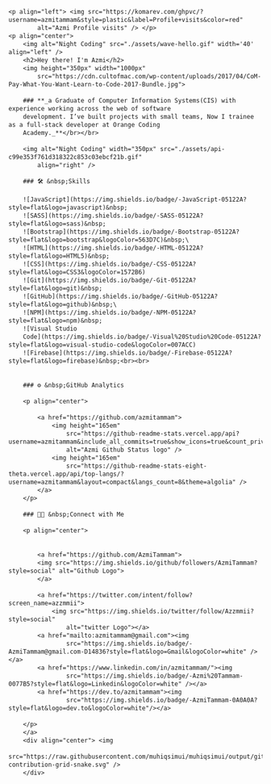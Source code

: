    <p align="left"> <img src="https://komarev.com/ghpvc/?username=azmitammam&style=plastic&label=Profile+visits&color=red"
            alt="Azmi Profile visits" /> </p>
    <p align="center">
        <img alt="Night Coding" src="./assets/wave-hello.gif" width='40' align="left" />
        <h2>Hey there! I'm Azmi</h2>
        <img height="350px" width="1000px"
            src="https://cdn.cultofmac.com/wp-content/uploads/2017/04/CoM-Pay-What-You-Want-Learn-to-Code-2017-Bundle.jpg">

        ### **_a Graduate of Computer Information Systems(CIS) with experience working across the web of software
        development. I’ve built projects with small teams, Now I trainee as a full-stack developer at Orange Coding
        Academy._**</br></br>

        <img alt="Night Coding" width="350px" src="./assets/api-c99e353f761d318322c853c03ebcf21b.gif"
            align="right" />

        ### 🛠 &nbsp;Skills

        ![JavaScript](https://img.shields.io/badge/-JavaScript-05122A?style=flat&logo=javascript)&nbsp;
        ![SASS](https://img.shields.io/badge/-SASS-05122A?style=flat&logo=sass)&nbsp;
        ![Bootstrap](https://img.shields.io/badge/-Bootstrap-05122A?style=flat&logo=bootstrap&logoColor=563D7C)&nbsp;\
        ![HTML](https://img.shields.io/badge/-HTML-05122A?style=flat&logo=HTML5)&nbsp;
        ![CSS](https://img.shields.io/badge/-CSS-05122A?style=flat&logo=CSS3&logoColor=1572B6)
        ![Git](https://img.shields.io/badge/-Git-05122A?style=flat&logo=git)&nbsp;
        ![GitHub](https://img.shields.io/badge/-GitHub-05122A?style=flat&logo=github)&nbsp;\
        ![NPM](https://img.shields.io/badge/-NPM-05122A?style=flat&logo=npm)&nbsp;
        ![Visual Studio
        Code](https://img.shields.io/badge/-Visual%20Studio%20Code-05122A?style=flat&logo=visual-studio-code&logoColor=007ACC)
        ![Firebase](https://img.shields.io/badge/-Firebase-05122A?style=flat&logo=firebase)&nbsp;<br><br>

        
        ### ⚙️ &nbsp;GitHub Analytics

        <p align="center">

            <a href="https://github.com/azmitammam">
                <img height="165em"
                    src="https://github-readme-stats.vercel.app/api?username=azmitammam&include_all_commits=true&show_icons=true&count_private=true&theme=algolia"
                    alt="Azmi Github Status logo" />
                <img height="165em"
                    src="https://github-readme-stats-eight-theta.vercel.app/api/top-langs/?username=azmitammam&layout=compact&langs_count=8&theme=algolia" />
            </a>
        </p>

        ### 🤝🏻 &nbsp;Connect with Me

        <p align="center">


            <a href="https://github.com/AzmiTammam">
            <img src="https://img.shields.io/github/followers/AzmiTammam?style=social" alt="Github Logo">
            </a>

            <a href="https://twitter.com/intent/follow?screen_name=azzmmii">
                <img src="https://img.shields.io/twitter/follow/Azzmmii?style=social"
                    alt="twitter Logo"></a>
            <a href="mailto:azmitammam@gmail.com"><img
                    src="https://img.shields.io/badge/-AzmiTammam@gmail.com-D14836?style=flat&logo=Gmail&logoColor=white" /></a>
            <a href="https://www.linkedin.com/in/azmitammam/"><img
                    src="https://img.shields.io/badge/-Azmi%20Tammam-0077B5?style=flat&logo=Linkedin&logoColor=white" /></a>
            <a href="https://dev.to/azmitammam"><img
                    src="https://img.shields.io/badge/-AzmiTammam-0A0A0A?style=flat&logo=dev.to&logoColor=white"/></a>

        </p>
        </a>
        <div align="center"> <img
                src="https://raw.githubusercontent.com/muhiqsimui/muhiqsimui/output/github-contribution-grid-snake.svg" />
        </div>

